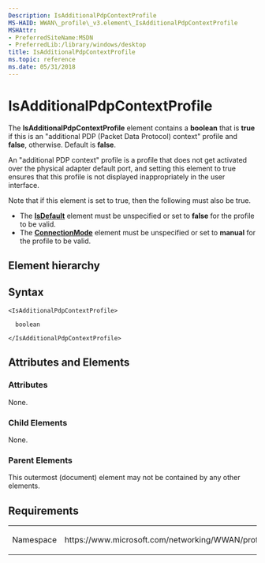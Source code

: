 ```yaml
---
Description: IsAdditionalPdpContextProfile
MS-HAID: WWAN\_profile\_v3.element\_IsAdditionalPdpContextProfile
MSHAttr:
- PreferredSiteName:MSDN
- PreferredLib:/library/windows/desktop
title: IsAdditionalPdpContextProfile
ms.topic: reference
ms.date: 05/31/2018
---
```


# <span id="WWAN_profile_v3.element_IsAdditionalPdpContextProfile"></span>IsAdditionalPdpContextProfile

The **IsAdditionalPdpContextProfile** element contains a **boolean** that is **true** if this is an "additional PDP (Packet Data Protocol) context" profile and **false**, otherwise. Default is **false**.

An "additional PDP context" profile is a profile that does not get activated over the physical adapter default port, and setting this element to true ensures that this profile is not displayed inappropriately in the user interface.

Note that if this element is set to true, then the following must also be true.

-   The [**IsDefault**](./schema-isdefault-mbnprofile-element.md) element must be unspecified or set to **false** for the profile to be valid.
-   The [**ConnectionMode**](./schema-connectionmode-mbnprofile-element.md) element must be unspecified or set to **manual** for the profile to be valid.

## Element hierarchy

**<IsAdditionalPdpContextProfile>**

## Syntax

``` syntax
<IsAdditionalPdpContextProfile>

  boolean

</IsAdditionalPdpContextProfile>
```

## <span id="Attributes_and_Elements"></span><span id="attributes_and_elements"></span><span id="ATTRIBUTES_AND_ELEMENTS"></span>Attributes and Elements

### <span id="attributes"></span><span id="ATTRIBUTES"></span>Attributes

None.

### <span id="Child_Elements"></span><span id="child_elements"></span><span id="CHILD_ELEMENTS"></span>Child Elements

None.

### <span id="parent_elements"></span><span id="PARENT_ELEMENTS"></span>Parent Elements

This outermost (document) element may not be contained by any other elements.

## Requirements

<table>
<colgroup>
<col style="width: 50%" />
<col style="width: 50%" />
</colgroup>
<tbody>
<tr class="odd">
<td><p>Namespace</p></td>
<td><p>https://www.microsoft.com/networking/WWAN/profile/v3</p></td>
</tr>
</tbody>
</table>

 

 
